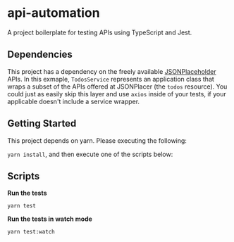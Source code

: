# api-automation

A project boilerplate for testing APIs using TypeScript and Jest.

## Dependencies

This project has a dependency on the freely available [JSONPlaceholder](https://jsonplaceholder.typicode.com) APIs. In this exmaple, `TodosService` represents an application class that wraps a subset of the APIs offered at JSONPlacer (the `todos` resource). You could just as easily skip this layer and use `axios` inside of your tests, if your applicable doesn't include a service wrapper.

## Getting Started

This project depends on yarn. Please executing the following:

`yarn install`, and then execute one of the scripts below:

## Scripts

**Run the tests**

`yarn test`

**Run the tests in watch mode**

`yarn test:watch`
